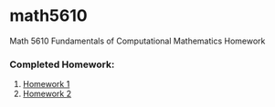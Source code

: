 # math5610
Math 5610 Fundamentals of Computational Mathematics Homework


### Completed Homework:

1. [Homework 1](https://EmilyBlackb.github.io/math5610/homework/1)
2. [Homework 2](https://EmilyBlackb.github.io/math5610/homework/2)
